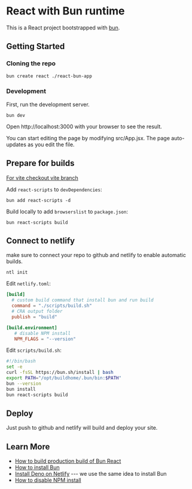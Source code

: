 # React with Bun runtime

This is a React project bootstrapped with [bun](https://bun.sh/).

## Getting Started

### Cloning the repo

```sh
bun create react ./react-bun-app
```

### Development

First, run the development server.

```
bun dev
```

Open http://localhost:3000 with your browser to see the result.

You can start editing the page by modifying src/App.jsx. The page auto-updates as you edit the file.

## Prepare for builds

[For vite checkout vite branch](https://github.com/JLarky/bun-netlify/tree/vite)

Add `react-scripts` to `devDependencies`:

```
bun add react-scripts -d
```

Build locally to add `browserslist` to `package.json`:

```
bun react-scripts build
```

## Connect to netlify

make sure to connect your repo to github and netlify to enable automatic builds.

```
ntl init
```

Edit `netlify.toml`:

```toml
[build]
  # custom build command that install bun and run build
  command = "./scripts/build.sh"
  # CRA output folder
  publish = "build"

[build.environment]
   # disable NPM install
   NPM_FLAGS = "--version"
```

Edit `scripts/build.sh`:

```sh
#!/bin/bash
set -e
curl -fsSL https://bun.sh/install | bash
export PATH="/opt/buildhome/.bun/bin:$PATH"
bun --version
bun install
bun react-scripts build
```

## Deploy

Just push to github and netlify will build and deploy your site.

## Learn More

- [How to build production build of Bun React](https://dev.to/ashirbadgudu/create-a-react-app-with-bun-125o)
- [How to install Bun](https://bun.sh/)
- [Install Deno on Netlify](https://dbushell.com/2021/07/22/netlify-deno-builds/) --- we use the same idea to install Bun
- [How to disable NPM install](https://answers.netlify.com/t/prevent-npm-from-running-on-deploy/66882/3)
